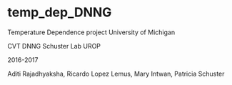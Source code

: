 # temp_dep_DNNG
Temperature Dependence project
University of Michigan

CVT DNNG
Schuster Lab
UROP

2016-2017

Aditi Rajadhyaksha, Ricardo Lopez Lemus, Mary Intwan, Patricia Schuster
